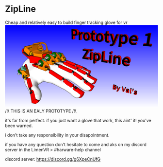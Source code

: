 # ZipLine
Cheap and relatively easy to build finger tracking glove for vr
![alt text](https://github.com/Valsvirtuals/Zipline/blob/main/ZipLine%20Banner.PNG?raw=true)
/!\ THIS IS AN EALY PROTOTYPE /!\

it's far from perfect. if you just want a glove that work, this aint' it!
you've been warned.

i don't take any responsibility in your disapointment.

if you have any question don't hesitate to come and aks on my discord server in the LimenVR > #harware-help channel

discord server: https://discord.gg/g6XpeCnUfG

